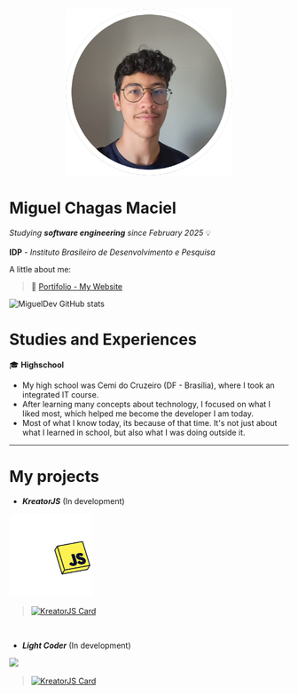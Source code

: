 <p align='center'>
  <img src='minhafoto.png' width='300px'>
</p>

**Miguel Chagas Maciel**
==========================
*Studying ***software engineering*** since February 2025* 💡<br><br>
**IDP** - *Instituto Brasileiro de Desenvolvimento e Pesquisa* 

A little about me:
> 📔 <a href="https://migueldev-gh.github.io/Portifolio/">Portifolio - My Website</a>

![MiguelDev GitHub stats](https://github-readme-stats.vercel.app/api?username=migueldev-gh&show_icons=true&theme=transparent)

Studies and Experiences
==================

🎓 **Highschool** <br>

- My high school was Cemi do Cruzeiro (DF - Brasília), where I took an integrated IT course.
- After learning many concepts about technology, I focused on what I liked most, which helped me become the developer I am today.
- Most of what I know today, its because of that time. It's not just about what I learned in school, but also what I was doing outside it.

------
# My projects


- ***KreatorJS*** (In development)
  
<img src='https://github.com/MiguelDev-GH/KreatorJS/blob/main/assets/icon.png' width='150'>

> [![KreatorJS Card](https://github-readme-stats.vercel.app/api/pin/?username=migueldev-gh&repo=KreatorJS&theme=transparent)](https://github.com/migueldev-gha/KreatorJS)

<br>

- ***Light Coder*** (In development)

<img src='https://github.com/MiguelDev-GH/Light-Coder-in-py/blob/main/icone.ico' width='150'>

> [![KreatorJS Card](https://github-readme-stats.vercel.app/api/pin/?username=migueldev-gh&repo=Light-Coder-in-py&theme=transparent)](https://github.com/migueldev-gha/Light-Coder-in-py)
